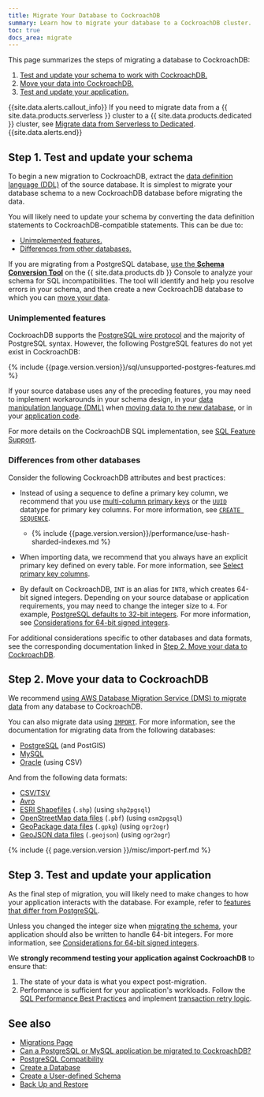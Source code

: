 ```yaml
---
title: Migrate Your Database to CockroachDB
summary: Learn how to migrate your database to a CockroachDB cluster.
toc: true
docs_area: migrate
---
```


This page summarizes the steps of migrating a database to CockroachDB:

1. [Test and update your schema to work with CockroachDB.](#step-1-test-and-update-your-schema)
1. [Move your data into CockroachDB.](#step-2-move-your-data-to-cockroachdb)
1. [Test and update your application.](#step-3-test-and-update-your-application)

{{site.data.alerts.callout_info}}
If you need to migrate data from a {{ site.data.products.serverless }} cluster to a {{ site.data.products.dedicated }} cluster, see [Migrate data from Serverless to Dedicated](../cockroachcloud/migrate-from-serverless-to-dedicated.html).
{{site.data.alerts.end}}

## Step 1. Test and update your schema

To begin a new migration to CockroachDB, extract the [data definition language (DDL)](sql-statements.html#data-definition-statements) of the source database. It is simplest to migrate your database schema to a new CockroachDB database before migrating the data.

You will likely need to update your schema by converting the data definition statements to CockroachDB-compatible statements. This can be due to:

- [Unimplemented features.](#unimplemented-features)
- [Differences from other databases.](#differences-from-other-databases)

If you are migrating from a PostgreSQL database, [use the **Schema Conversion Tool**](../cockroachcloud/migrations-page.html) on the {{ site.data.products.db }} Console to analyze your schema for SQL incompatibilities. The tool will identify and help you resolve errors in your schema, and then create a new CockroachDB database to which you can [move your data](#step-2-move-data-to-cockroachdb).

### Unimplemented features

CockroachDB supports the [PostgreSQL wire protocol](https://www.postgresql.org/docs/current/protocol.html) and the majority of PostgreSQL syntax. However, the following PostgreSQL features do not yet exist in CockroachDB:

{% include {{page.version.version}}/sql/unsupported-postgres-features.md %}

If your source database uses any of the preceding features, you may need to implement workarounds in your schema design, in your [data manipulation language (DML)](sql-statements.html#data-manipulation-statements) when [moving data to the new database](#step-2-move-your-data-to-cockroachdb), or in your [application code](#step-3-test-and-update-your-application).

For more details on the CockroachDB SQL implementation, see [SQL Feature Support](sql-feature-support).

### Differences from other databases

Consider the following CockroachDB attributes and best practices:

- Instead of using a sequence to define a primary key column, we recommend that you use [multi-column primary keys](performance-best-practices-overview.html#use-multi-column-primary-keys) or the [`UUID`](uuid.html) datatype for primary key columns. For more information, see [`CREATE SEQUENCE`](create-sequence.html#considerations).

	- {% include {{page.version.version}}/performance/use-hash-sharded-indexes.md %}

- When importing data, we recommend that you always have an explicit primary key defined on every table. For more information, see [Select primary key columns](schema-design-table.html#select-primary-key-columns).

- By default on CockroachDB, `INT` is an alias for `INT8`, which creates 64-bit signed integers. Depending on your source database or application requirements, you may need to change the integer size to `4`. For example, [PostgreSQL defaults to 32-bit integers](https://www.postgresql.org/docs/9.6/datatype-numeric.html). For more information, see [Considerations for 64-bit signed integers](int.html#considerations-for-64-bit-signed-integers).

For additional considerations specific to other databases and data formats, see the corresponding documentation linked in [Step 2. Move your data to CockroachDB](#step-2-move-data-to-cockroachdb).

## Step 2. Move your data to CockroachDB

We recommend [using AWS Database Migration Service (DMS) to migrate data](aws-dms.html) from any database to CockroachDB.

You can also migrate data using [`IMPORT`](import.html). For more information, see the documentation for migrating data from the following databases:

- [PostgreSQL](migrate-from-postgres.html) (and PostGIS)
- [MySQL](migrate-from-mysql.html)
- [Oracle](migrate-from-oracle.html) (using CSV)

And from the following data formats:

- [CSV/TSV](migrate-from-csv.html)
- [Avro](migrate-from-avro.html)
- [ESRI Shapefiles](migrate-from-shapefiles.html) (`.shp`) (using `shp2pgsql`)
- [OpenStreetMap data files](migrate-from-openstreetmap.html) (`.pbf`) (using `osm2pgsql`)
- [GeoPackage data files](migrate-from-geopackage.html) (`.gpkg`) (using `ogr2ogr`)
- [GeoJSON data files](migrate-from-geojson.html) (`.geojson`) (using `ogr2ogr`)

{% include {{ page.version.version }}/misc/import-perf.md %}

## Step 3. Test and update your application

As the final step of migration, you will likely need to make changes to how your application interacts with the database. For example, refer to [features that differ from PostgreSQL](postgresql-compatibility.html#features-that-differ-from-postgresql).

Unless you changed the integer size when [migrating the schema](#differences-from-other-databases), your application should also be written to handle 64-bit integers. For more information, see [Considerations for 64-bit signed integers](int.html#considerations-for-64-bit-signed-integers).

We **strongly recommend testing your application against CockroachDB** to ensure that:

1. The state of your data is what you expect post-migration.
2. Performance is sufficient for your application's workloads. Follow the [SQL Performance Best Practices](performance-best-practices-overview.html) and implement [transaction retry logic](transactions.html#transaction-retries).

## See also

- [Migrations Page](migrations-page.html)
- [Can a PostgreSQL or MySQL application be migrated to CockroachDB?](frequently-asked-questions.html#can-a-postgresql-or-mysql-application-be-migrated-to-cockroachdb)
- [PostgreSQL Compatibility](postgresql-compatibility.html)
- [Create a Database](schema-design-database.html)
- [Create a User-defined Schema](schema-design-schema.html)
- [Back Up and Restore](take-full-and-incremental-backups.html)